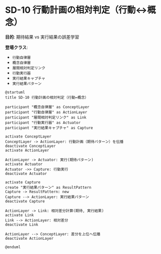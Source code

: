 # SD-10 行動計画の相対判定（行動↔概念）

**目的**: 期待結果 vs 実行結果の誤差学習

**登場クラス**:
- `行動自律層`
- `概念自律層`
- `層間相対判定リンク`
- `行動実行器`
- `実行結果キャプチャ`
- `実行結果パターン`

```plantuml
@startuml
title SD-10 行動計画の相対判定（行動↔概念）

participant "概念自律層" as ConceptLayer
participant "行動自律層" as ActionLayer
participant "層間相対判定リンク" as Link
participant "行動実行器" as Actuator
participant "実行結果キャプチャ" as Capture

activate ConceptLayer
ConceptLayer -> ActionLayer: 行動計画（期待パターン）を伝播
deactivate ConceptLayer
activate ActionLayer

ActionLayer -> Actuator: 実行(期待パターン)
activate Actuator
Actuator ->> Capture: 行動実行
deactivate Actuator

activate Capture
create "実行結果パターン" as ResultPattern
Capture -> ResultPattern: new
Capture --> ActionLayer: 実行結果パターン
deactivate Capture

ActionLayer -> Link: 相対差分計算(期待, 実行結果)
activate Link
Link --> ActionLayer: 相対差分
deactivate Link

ActionLayer --> ConceptLayer: 差分を上位へ伝播
deactivate ActionLayer

@enduml
```
